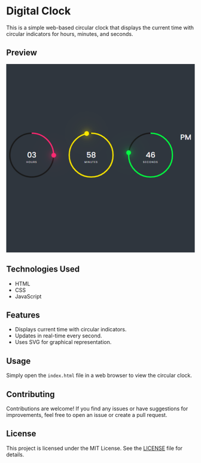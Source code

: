 # Digital Clock

This is a simple web-based circular clock that displays the current time with circular indicators for hours, minutes, and seconds.

## Preview

![image](image.png)

## Technologies Used

- HTML
- CSS
- JavaScript

## Features

- Displays current time with circular indicators.
- Updates in real-time every second.
- Uses SVG for graphical representation.

## Usage

Simply open the `index.html` file in a web browser to view the circular clock.

## Contributing

Contributions are welcome! If you find any issues or have suggestions for improvements, feel free to open an issue or create a pull request.

## License

This project is licensed under the MIT License. See the [LICENSE](LICENSE) file for details.

